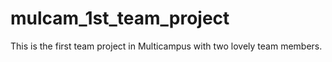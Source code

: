 # mulcam_1st_team_project
This is the first team project in Multicampus with two lovely team members. 
